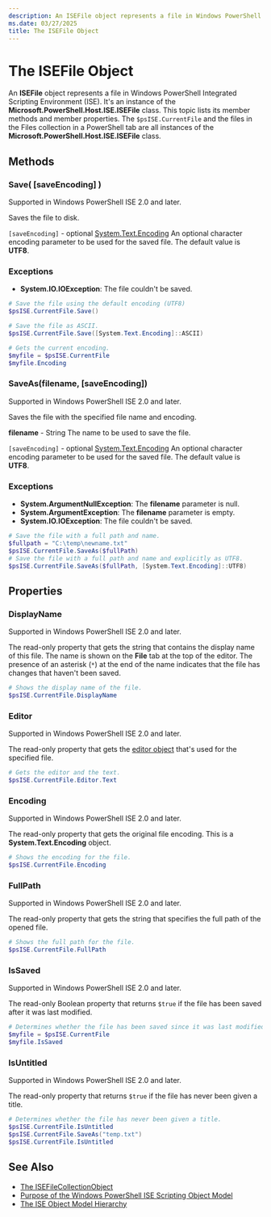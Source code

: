 ```yaml
---
description: An ISEFile object represents a file in Windows PowerShell ISE.
ms.date: 03/27/2025
title: The ISEFile Object
---
```


# The ISEFile Object

An **ISEFile** object represents a file in Windows PowerShell Integrated Scripting Environment
(ISE). It's an instance of the **Microsoft.PowerShell.Host.ISE.ISEFile** class. This topic lists its
member methods and member properties. The `$psISE.CurrentFile` and the files in the Files collection
in a PowerShell tab are all instances of the **Microsoft.PowerShell.Host.ISE.ISEFile** class.

## Methods

### Save( [saveEncoding] )

Supported in Windows PowerShell ISE 2.0 and later.

Saves the file to disk.

`[saveEncoding]` - optional [System.Text.Encoding][01] An optional
character encoding parameter to be used for the saved file. The default value is **UTF8**.

### Exceptions

- **System.IO.IOException**: The file couldn't be saved.

```powershell
# Save the file using the default encoding (UTF8)
$psISE.CurrentFile.Save()

# Save the file as ASCII.
$psISE.CurrentFile.Save([System.Text.Encoding]::ASCII)

# Gets the current encoding.
$myfile = $psISE.CurrentFile
$myfile.Encoding
```

### SaveAs(filename, [saveEncoding])

Supported in Windows PowerShell ISE 2.0 and later.

Saves the file with the specified file name and encoding.

**filename** - String
The name to be used to save the file.

`[saveEncoding]` - optional [System.Text.Encoding][01] An optional
character encoding parameter to be used for the saved file. The default value is **UTF8**.

### Exceptions

- **System.ArgumentNullException**: The **filename** parameter is null.
- **System.ArgumentException**: The **filename** parameter is empty.
- **System.IO.IOException**: The file couldn't be saved.

```powershell
# Save the file with a full path and name.
$fullpath = "C:\temp\newname.txt"
$psISE.CurrentFile.SaveAs($fullPath)
# Save the file with a full path and name and explicitly as UTF8.
$psISE.CurrentFile.SaveAs($fullPath, [System.Text.Encoding]::UTF8)
```

## Properties

### DisplayName

Supported in Windows PowerShell ISE 2.0 and later.

The read-only property that gets the string that contains the display name of this file. The name is
shown on the **File** tab at the top of the editor. The presence of an asterisk (`*`) at the end of
the name indicates that the file has changes that haven't been saved.

```powershell
# Shows the display name of the file.
$psISE.CurrentFile.DisplayName
```

### Editor

Supported in Windows PowerShell ISE 2.0 and later.

The read-only property that gets the [editor object][04] that's used for the specified file.

```powershell
# Gets the editor and the text.
$psISE.CurrentFile.Editor.Text
```

### Encoding

Supported in Windows PowerShell ISE 2.0 and later.

The read-only property that gets the original file encoding. This is a **System.Text.Encoding**
object.

```powershell
# Shows the encoding for the file.
$psISE.CurrentFile.Encoding
```

### FullPath

Supported in Windows PowerShell ISE 2.0 and later.

The read-only property that gets the string that specifies the full path of the opened file.

```powershell
# Shows the full path for the file.
$psISE.CurrentFile.FullPath
```

### IsSaved

Supported in Windows PowerShell ISE 2.0 and later.

The read-only Boolean property that returns `$true` if the file has been saved after it was last
modified.

```powershell
# Determines whether the file has been saved since it was last modified.
$myfile = $psISE.CurrentFile
$myfile.IsSaved
```

### IsUntitled

Supported in Windows PowerShell ISE 2.0 and later.

The read-only property that returns `$true` if the file has never been given a title.

```powershell
# Determines whether the file has never been given a title.
$psISE.CurrentFile.IsUntitled
$psISE.CurrentFile.SaveAs("temp.txt")
$psISE.CurrentFile.IsUntitled
```

## See Also

- [The ISEFileCollectionObject][05]
- [Purpose of the Windows PowerShell ISE Scripting Object Model][02]
- [The ISE Object Model Hierarchy][03]

<!-- link references -->
[01]: /dotnet/api/system.text.encoding
[02]: Purpose-of-the-Windows-PowerShell-ISE-Scripting-Object-Model.md
[03]: The-ISE-Object-Model-Hierarchy.md
[04]: The-ISEEditor-Object.md
[05]: The-ISEFileCollection-Object.md
